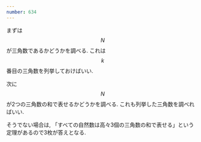 ```yaml
---
number: 634
---
```

まずは $$ N $$ が三角数であるかどうかを調べる. これは $$ k $$ 番目の三角数を列挙しておけばいい.

次に $$ N $$ が2つの三角数の和で表せるかどうかを調べる. これも列挙した三角数を調べればいい.

そうでない場合は, 「すべての自然数は高々3個の三角数の和で表せる」という定理があるので3枚が答えとなる.
